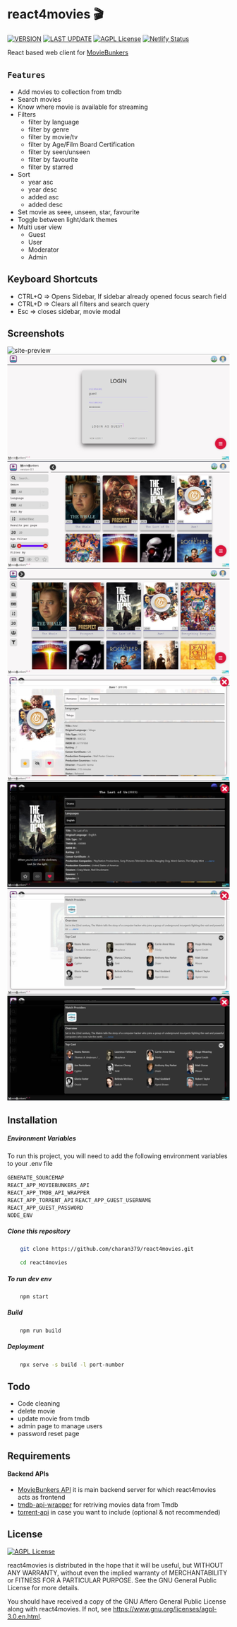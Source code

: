 # react4movies :clapper:

[![VERSION](https://img.shields.io/badge/VERSION-v2.2.0-sucess)](https://github.com/charan379/moviebunkers) [![LAST UPDATE](https://img.shields.io/badge/LAST--UPDATED-28--March--2023-sucess)](https://github.com/charan379/react4movies) [![AGPL License](https://img.shields.io/badge/LICENSE-GNU%20AGPLv3-informational)](https://www.gnu.org/licenses/agpl-3.0.en.html)
[![Netlify Status](https://api.netlify.com/api/v1/badges/286d2ee8-b609-4db1-886a-99b2f3a4bab2/deploy-status)](https://app.netlify.com/sites/moviebunkers01/deploys)

React based web client for [MovieBunkers](https://github.com/charan379/moviebunkers)

## `Features`

- Add movies to collection from tmdb
- Search movies
- Know where movie is available for streaming
- Filters
  - filter by language
  - filter by genre
  - filter by movie/tv
  - filter by Age/Film Board Certification
  - filter by seen/unseen
  - filter by favourite
  - filter by starred
- Sort
  - year asc
  - year desc
  - added asc
  - added desc
- Set movie as seee, unseen, star, favourite
- Toggle between light/dark themes
- Multi user view
  - Guest
  - User
  - Moderator
  - Admin

## Keyboard Shortcuts

- CTRL+Q => Opens Sidebar, If sidebar already opened focus search field
- CTRL+D => Clears all filters and search query
- Esc => closes sidebar, movie modal

## Screenshots

![site-preview](documentation/screenshots/site.gif)
![login-preview](documentation/screenshots/login.jpg)
![sidebar-preview](documentation/screenshots/sidebar.jpg)
![collection-preview](documentation/screenshots/collection.jpg)
![title-light-preview](documentation/screenshots/title_modal_light.jpg)
![title-dark-preview](documentation/screenshots/title_modal_dark.jpg)
![cast-dark-preview](documentation/screenshots/cast2.jpg)
![cast-light-preview](documentation/screenshots/cast.jpg)

## Installation

##### Environment Variables

To run this project, you will need to add the following environment variables to your .env file

`GENERATE_SOURCEMAP`  
`REACT_APP_MOVIEBUNKERS_API`  
`REACT_APP_TMDB_API_WRAPPER`  
`REACT_APP_TORRENT_API`
`REACT_APP_GUEST_USERNAME`  
`REACT_APP_GUEST_PASSWORD`  
`NODE_ENV`

##### Clone this repository

```bash
    git clone https://github.com/charan379/react4movies.git
```

```bash
    cd react4movies
```

##### To run dev env

```bash
    npm start
```

##### Build

```bash
    npm run build
```

##### Deployment

```bash
    npx serve -s build -l port-number
```

## Todo

- Code cleaning
- delete movie
- update movie from tmdb
- admin page to manage users
- password reset page

## Requirements

#### Backend APIs

- [MovieBunkers API](https://github.com/charan379/moviebunkers) it is main backend server for which react4movies acts as frontend
- [tmdb-api-wrapper](https://github.com/charan379/tmdb-api-wrapper) for retriving movies data from Tmdb
- [torrent-api](https://github.com/charan379/torrent-api) in case you want to include (optional & not recommended)

## License

[![AGPL License](https://img.shields.io/badge/LICENSE-GNU%20AGPLv3-brightgreen)](https://www.gnu.org/licenses/agpl-3.0.en.html)

react4movies is distributed in the hope that it will be useful, but WITHOUT ANY WARRANTY, without even the implied warranty of MERCHANTABILITY or FITNESS FOR A PARTICULAR PURPOSE. See the GNU General Public License for more details.

You should have received a copy of the GNU Affero General Public License along with react4movies. If not, see https://www.gnu.org/licenses/agpl-3.0.en.html.
